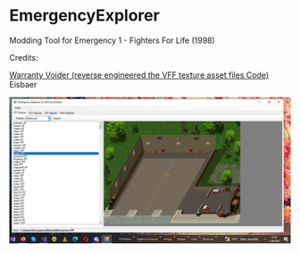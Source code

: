 # EmergencyExplorer
Modding Tool for Emergency 1 - Fighters For Life (1998)

Credits: 

[Warranty Voider (reverse engineered the VFF texture asset files Code)](https://www.patreon.com/c/ClubWarrantyVoider)  
Eisbaer

![Screenshot](Emergency_explorer.jpg)
